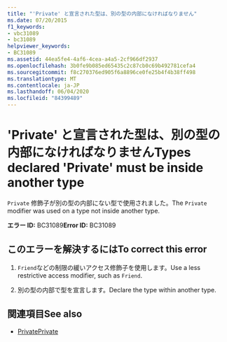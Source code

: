 ```yaml
---
title: "'Private' と宣言された型は、別の型の内部になければなりません"
ms.date: 07/20/2015
f1_keywords:
- vbc31089
- bc31089
helpviewer_keywords:
- BC31089
ms.assetid: 44ea5fe4-4af6-4cea-a4a5-2cf966df2937
ms.openlocfilehash: 3b0fe9b085ed65435c2c87cb0c69b492781cefa4
ms.sourcegitcommit: f8c270376ed905f6a8896ce0fe25b4f4b38ff498
ms.translationtype: MT
ms.contentlocale: ja-JP
ms.lasthandoff: 06/04/2020
ms.locfileid: "84399489"
---
```

# <a name="types-declared-private-must-be-inside-another-type"></a><span data-ttu-id="00bca-102">'Private' と宣言された型は、別の型の内部になければなりません</span><span class="sxs-lookup"><span data-stu-id="00bca-102">Types declared 'Private' must be inside another type</span></span>
<span data-ttu-id="00bca-103">`Private` 修飾子が別の型の内部にない型で使用されました。</span><span class="sxs-lookup"><span data-stu-id="00bca-103">The `Private` modifier was used on a type not inside another type.</span></span>  
  
 <span data-ttu-id="00bca-104">**エラー ID:** BC31089</span><span class="sxs-lookup"><span data-stu-id="00bca-104">**Error ID:** BC31089</span></span>  
  
## <a name="to-correct-this-error"></a><span data-ttu-id="00bca-105">このエラーを解決するには</span><span class="sxs-lookup"><span data-stu-id="00bca-105">To correct this error</span></span>  
  
1. <span data-ttu-id="00bca-106">`Friend`などの制限の緩いアクセス修飾子を使用します。</span><span class="sxs-lookup"><span data-stu-id="00bca-106">Use a less restrictive access modifier, such as `Friend`.</span></span>  
  
2. <span data-ttu-id="00bca-107">別の型の内部で型を宣言します。</span><span class="sxs-lookup"><span data-stu-id="00bca-107">Declare the type within another type.</span></span>  
  
## <a name="see-also"></a><span data-ttu-id="00bca-108">関連項目</span><span class="sxs-lookup"><span data-stu-id="00bca-108">See also</span></span>

- [<span data-ttu-id="00bca-109">Private</span><span class="sxs-lookup"><span data-stu-id="00bca-109">Private</span></span>](../language-reference/modifiers/private.md)
